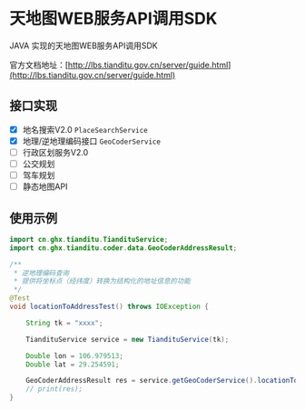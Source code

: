 # 天地图WEB服务API调用SDK

JAVA 实现的天地图WEB服务API调用SDK

官方文档地址：[http://lbs.tianditu.gov.cn/server/guide.html](http://lbs.tianditu.gov.cn/server/guide.html)

## 接口实现

- [x] 地名搜索V2.0 `PlaceSearchService`
- [x] 地理/逆地理编码接口 `GeoCoderService`
- [ ] 行政区划服务V2.0
- [ ] 公交规划
- [ ] 驾车规划
- [ ] 静态地图API

## 使用示例

```java
import cn.ghx.tianditu.TiandituService;
import cn.ghx.tianditu.coder.data.GeoCoderAddressResult;

/**
 * 逆地理编码查询
 * 提供将坐标点（经纬度）转换为结构化的地址信息的功能
 */
@Test
void locationToAddressTest() throws IOException {

    String tk = "xxxx";

    TiandituService service = new TiandituService(tk);

    Double lon = 106.979513;
    Double lat = 29.254591;

    GeoCoderAddressResult res = service.getGeoCoderService().locationToAddress(lon, lat);
    // print(res);
}

```